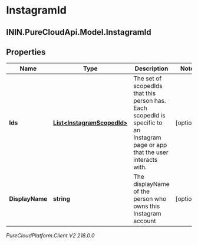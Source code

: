 # InstagramId

## ININ.PureCloudApi.Model.InstagramId

## Properties

|Name | Type | Description | Notes|
|------------ | ------------- | ------------- | -------------|
| **Ids** | [**List&lt;InstagramScopedId&gt;**](InstagramScopedId) | The set of scopedIds that this person has. Each scopedId is specific to an Instagram page or app that the user interacts with. | [optional] |
| **DisplayName** | **string** | The displayName of the person who owns this Instagram account | [optional] |



_PureCloudPlatform.Client.V2 218.0.0_
